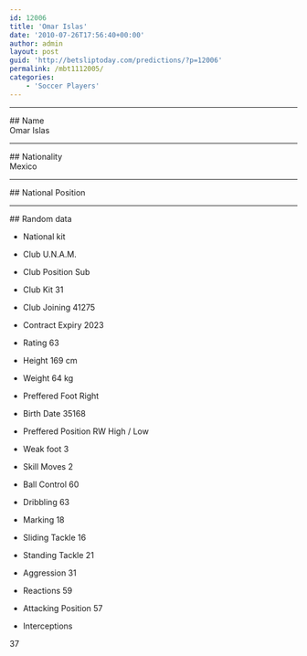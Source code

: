 ```yaml
---
id: 12006
title: 'Omar Islas'
date: '2010-07-26T17:56:40+00:00'
author: admin
layout: post
guid: 'http://betsliptoday.com/predictions/?p=12006'
permalink: /mbt1112005/
categories:
    - 'Soccer Players'
---
```


- - - - - -

\## Name  
 Omar Islas

- - - - - -

\## Nationality  
 Mexico

- - - - - -

\## National Position

- - - - - -

\## Random data

- National kit
- Club
 U.N.A.M.

- Club Position
 Sub

- Club Kit
 31

- Club Joining
 41275

- Contract Expiry
 2023

- Rating
 63

- Height
 169 cm

- Weight
 64 kg

- Preffered Foot
 Right

- Birth Date
 35168

- Preffered Position
 RW High / Low

- Weak foot
 3

- Skill Moves
 2

- Ball Control
 60

- Dribbling
 63

- Marking
 18

- Sliding Tackle
 16

- Standing Tackle
 21

- Aggression
 31

- Reactions
 59

- Attacking Position
 57

- Interceptions

 37